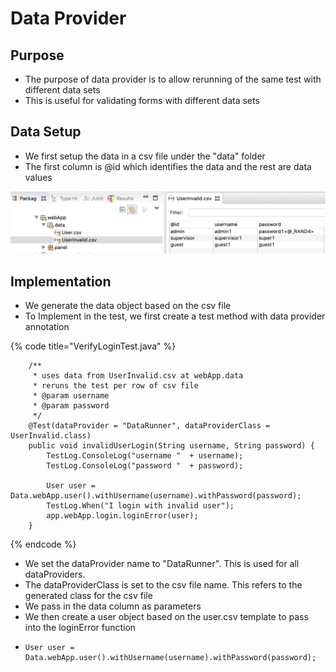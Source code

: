 # Data Provider

## Purpose

* The purpose of data provider is to allow rerunning of the same test with different data sets
* This is useful for validating forms with different data sets

## Data Setup

* We first setup the data in a csv file under the "data" folder
* The first column is @id which identifies the data and the rest are data values

![UserInvalid.csv](../../.gitbook/assets/image%20%28114%29.png)

## Implementation

* We generate the data object based on the csv file
* To Implement in the test, we first create a test method with data provider annotation

{% code title="VerifyLoginTest.java" %}
```text
	/**
	 * uses data from UserInvalid.csv at webApp.data
	 * reruns the test per row of csv file
	 * @param username
	 * @param password
	 */
	@Test(dataProvider = "DataRunner", dataProviderClass = UserInvalid.class)
	public void invalidUserLogin(String username, String password) {
		TestLog.ConsoleLog("username "  + username);
		TestLog.ConsoleLog("password "  + password);

		User user = Data.webApp.user().withUsername(username).withPassword(password);
		TestLog.When("I login with invalid user");
		app.webApp.login.loginError(user);
	}
```
{% endcode %}

* We set the dataProvider name to "DataRunner". This is used for all dataProviders.
* The dataProviderClass is set to the csv file name. This refers to the generated class for the csv file
* We pass in the data column as parameters
* We then create a user object based on the user.csv template to pass into the loginError function
* ```text
  User user = Data.webApp.user().withUsername(username).withPassword(password);
  ```



